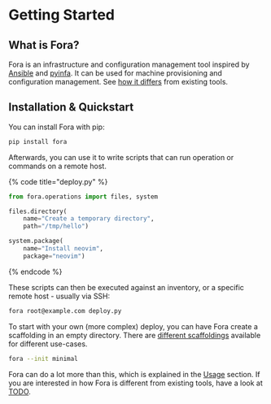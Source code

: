 # Getting Started

## What is Fora?

Fora is an infrastructure and configuration management tool inspired by [Ansible](https://www.ansible.com) and [pyinfa](https://pyinfra.com). It can be used for machine provisioning and configuration management. See [how it differs](usage/features.md) from existing tools.

## Installation & Quickstart

You can install Fora with pip:

```bash
pip install fora
```

Afterwards, you can use it to write scripts that can run operation or commands on a remote host.

{% code title="deploy.py" %}
```python
from fora.operations import files, system

files.directory(
    name="Create a temporary directory",
    path="/tmp/hello")

system.package(
    name="Install neovim",
    package="neovim")
```
{% endcode %}

These scripts can then be executed against an inventory, or a specific remote host - usually via SSH:

```bash
fora root@example.com deploy.py
```

To start with your own (more complex) deploy, you can have Fora create a scaffolding in an empty directory.
There are [different scaffoldings](TODO) available for different use-cases.

```bash
fora --init minimal
```

Fora can do a lot more than this, which is explained in the [Usage](./usage) section.
If you are interested in how Fora is different from existing tools, have a look at [TODO](./introduction-and-short-how-to-do-this-examples-for-people-who-know-other-tools).
